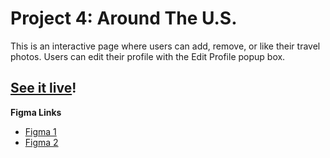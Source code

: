 # Project 4: Around The U.S.

This is an interactive page where users can add, remove, or like their travel photos. Users can edit their profile with the Edit Profile popup box.

## [See it live](https://hulyak.github.io/web_project_4/)!

**Figma Links**

- [Figma 1](https://www.figma.com/file/NYoOgIJw6t8pYuN51ceqMo/Sprint-4-Around-The-U.S.-desktop-mobile)
- [Figma 2](https://www.figma.com/file/XCcf9aRKy1L0guhQxQPINs/Sprint-5-Around-The-U.S.-desktop-mobile?node-id=0%3A1)
